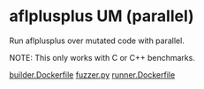 # aflplusplus UM (parallel)

Run aflplusplus over mutated code with parallel.

NOTE: This only works with C or C++ benchmarks.

[builder.Dockerfile](builder.Dockerfile)
[fuzzer.py](fuzzer.py)
[runner.Dockerfile](runner.Dockerfile)
